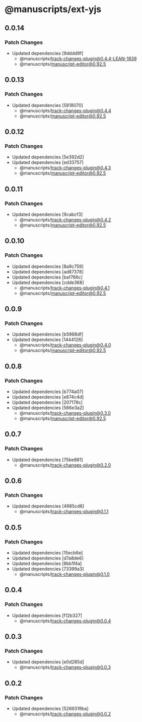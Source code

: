 # @manuscripts/ext-yjs

## 0.0.14

### Patch Changes

- Updated dependencies [9dddd9f]
  - @manuscripts/track-changes-plugin@0.4.4-LEAN-1839
  - @manuscripts/manuscript-editor@0.92.5

## 0.0.13

### Patch Changes

- Updated dependencies [5818070]
  - @manuscripts/track-changes-plugin@0.4.4
  - @manuscripts/manuscript-editor@0.92.5

## 0.0.12

### Patch Changes

- Updated dependencies [5e392d2]
- Updated dependencies [ed33757]
  - @manuscripts/track-changes-plugin@0.4.3
  - @manuscripts/manuscript-editor@0.92.5

## 0.0.11

### Patch Changes

- Updated dependencies [9cabcf3]
  - @manuscripts/track-changes-plugin@0.4.2
  - @manuscripts/manuscript-editor@0.92.5

## 0.0.10

### Patch Changes

- Updated dependencies [8a9c759]
- Updated dependencies [ad87378]
- Updated dependencies [baf766c]
- Updated dependencies [cdde368]
  - @manuscripts/track-changes-plugin@0.4.1
  - @manuscripts/manuscript-editor@0.92.5

## 0.0.9

### Patch Changes

- Updated dependencies [b5968df]
- Updated dependencies [1444126]
  - @manuscripts/track-changes-plugin@0.4.0
  - @manuscripts/manuscript-editor@0.92.5

## 0.0.8

### Patch Changes

- Updated dependencies [b774a07]
- Updated dependencies [e874c4d]
- Updated dependencies [207178c]
- Updated dependencies [566e3a2]
  - @manuscripts/track-changes-plugin@0.3.0
  - @manuscripts/manuscript-editor@0.92.5

## 0.0.7

### Patch Changes

- Updated dependencies [75be881]
  - @manuscripts/track-changes-plugin@0.2.0

## 0.0.6

### Patch Changes

- Updated dependencies [4985cd8]
  - @manuscripts/track-changes-plugin@0.1.1

## 0.0.5

### Patch Changes

- Updated dependencies [15ecb6e]
- Updated dependencies [d7a8de6]
- Updated dependencies [8bb1f4a]
- Updated dependencies [73399a3]
  - @manuscripts/track-changes-plugin@0.1.0

## 0.0.4

### Patch Changes

- Updated dependencies [f12b327]
  - @manuscripts/track-changes-plugin@0.0.4

## 0.0.3

### Patch Changes

- Updated dependencies [e0d285d]
  - @manuscripts/track-changes-plugin@0.0.3

## 0.0.2

### Patch Changes

- Updated dependencies [5269319ba]
  - @manuscripts/track-changes-plugin@0.0.2
